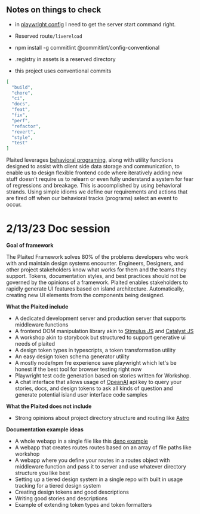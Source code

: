 ## Notes on things to check

- in [playwright config](src/workshop/templates/playwright.config.template.ts) I
  need to get the server start command right.

- Reserved route`/livereload`

- npm install -g commitlint @commitlint/config-conventional

- .registry in assets is a reserved directory

- this project uses conventional commits

```json
[
  "build",
  "chore",
  "ci",
  "docs",
  "feat",
  "fix",
  "perf",
  "refactor",
  "revert",
  "style",
  "test"
]
```

Plaited leverages
[behavioral programing](https://www.youtube.com/watch?v=PW8VdWA0UcA), along with
utility functions designed to assist with client side data storage and
communication, to enable us to design flexible frontend code where iteratively
adding new stuff doesn't require us to relearn or even fully understand a system
for fear of regressions and breakage. This is accomplished by using behavioral
strands. Using simple idioms we define our requirements and actions that are
fired off when our behavioral tracks (programs) select an event to occur.

# 2/13/23 Doc session

**Goal of framework**

The Plaited Framework solves 80% of the problems developers who work with and
maintain design systems encounter. Engineers, Designers, and other project
stakeholders know what works for them and the teams they support. Tokens,
documentation styles, and best practices should not be governed by the opinions
of a framework. Plaited enables stakeholders to rapidly generate UI features
based on island architecture. Automatically, creating new UI elements from the
components being designed.

**What the Plaited include**

- A dedicated development server and production server that supports middleware
  functions
- A frontend DOM manipulation library akin to
  [Stimulus JS](https://stimulus.hotwired.dev/) and
  [Catalyst JS](https://catalyst.rocks/guide/introduction/)
- A workshop akin to storybook but structured to support generative ui needs of
  plaited
- A design token types in typescripts, a token transformation utility
- An easy design token schema generator utility
- A mostly node/npm fre experience save playwright which let's be honest if the
  best tool for browser testing right now
- Playwright test code generation based on stories written for Workshop.
- A chat interface that allows usage of [OpeanAI](https://openai.com/) api key
  to query your stories, docs, and design tokens to ask all kinds of question
  and generate potential island user interface code samples

**What the Plaited does not include**

- Strong opinions about project directory structure and routing like
  [Astro](https://astro.build/)

**Documentation example ideas**

- A whole webapp in a single file like this
  [deno example](https://deno.com/blog/a-whole-website-in-a-single-js-file-continued)
- A webapp that creates routes routes based on an array of file paths like
  workshop
- A webapp where you define your routes in a routes object with middleware
  function and pass it to server and use whatever directory structure you like
  best
- Setting up a tiered design system in a single repo with built in usage
  tracking for a tiered design system
- Creating design tokens and good descriptions
- Writing good stories and descriptions
- Example of extending token types and token formatters
